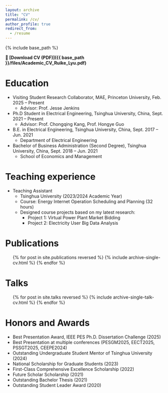 ```yaml
---
layout: archive
title: "CV"
permalink: /cv/
author_profile: true
redirect_from:
  - /resume
---
```


{% include base_path %}

**📄 [Download CV (PDF)]({{ base_path }}/files/Academic_CV_Ruike_Lyu.pdf)**

Education
======
* Visiting Student Research Collaborator, MAE, Princeton University, Feb. 2025 – Present
  * Advisor: Prof. Jesse Jenkins
* Ph.D Student in Electrical Engineering, Tsinghua University, China, Sept. 2021 – Present
  * Advisor: Prof. Chongqing Kang, Prof. Hongye Guo
* B.E. in Electrical Engineering, Tsinghua University, China, Sept. 2017 – Jun. 2021
  * Department of Electrical Engineering
* Bachelor of Business Administration (Second Degree), Tsinghua University, China, Sept. 2018 – Jun. 2021
  * School of Economics and Management


Teaching experience
======
* Teaching Assistant
  * Tsinghua University (2023/2024 Academic Year)
  * Course: Energy Internet Operation Scheduling and Planning (32 hours)
  * Designed course projects based on my latest research:
    * Project 1: Virtual Power Plant Market Bidding
    * Project 2: Electricity User Big Data Analysis
  

Publications
======
  <ul>{% for post in site.publications reversed %}
    {% include archive-single-cv.html %}
  {% endfor %}</ul>
  
Talks
======
  <ul>{% for post in site.talks reversed %}
    {% include archive-single-talk-cv.html  %}
  {% endfor %}</ul>
  

Honors and Awards
======
* Best Presentation Award, IEEE PES Ph.D. Dissertation Challenge (2025)
* Best Presentation at multiple conferences (PESGM2025, EECT2025, PSSGT2025, CEEPE2024)
* Outstanding Undergraduate Student Mentor of Tsinghua University (2024)
* National Scholarship for Graduate Students (2023)
* First-Class Comprehensive Excellence Scholarship (2022)
* Future Scholar Scholarship (2021)
* Outstanding Bachelor Thesis (2021)
* Outstanding Student Leader Award (2020)

